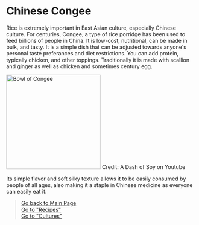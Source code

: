 # Chinese Congee
Rice is extremely important in East Asian culture, especially Chinese culture. For centuries, Congee, a type of rice porridge has been used to feed billions of people in China. It is low-cost, nutritional, can be made in bulk, and tasty. It is a simple dish that can be adjusted towards anyone's personal taste preferances and diet restrictions. You can add protein, typically chicken, and other toppings. Traditionally it is made with scallion and ginger as well as chicken and sometimes century egg. 

<img src="https://i0.wp.com/adashofsoy.com/wp-content/uploads/2020/12/thumb_DSC02426_1024-3.jpg?w=1086&ssl=1" alt="Bowl of Congee" width=250px>
Credit: A Dash of Soy on Youtube

Its simple flavor and soft silky texture allows it to be easily consumed by people of all ages, also making it a staple in Chinese medicine as everyone can easily eat it. 
> [Go back to Main Page](../rice.md)  
> [Go to "Recipes"](../Recipes/Recipe_Selection.md)  
> [Go to "Cultures"](../Cultures/Culture_Selection.md)
